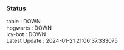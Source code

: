 ### Status


table : DOWN  
hogwarts : DOWN  
icy-bot : DOWN  
Latest Update : 2024-01-21 21:06:37.333075
